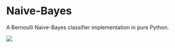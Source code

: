 # Naive-Bayes
A Bernoulli Naive-Bayes classifier implementation in pure Python.

<img src="http://latex.codecogs.com/gif.latex?P%28%5Ctext%7Bhigh-accuracy%7D%7C%5Ctext%7Bnaive-bayes%7D%29%20%3D%20%5Ctext%7BSurprisingly%20high%21%7D" />
